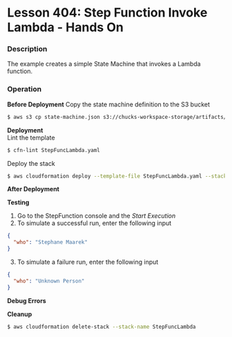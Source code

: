 # Lesson 404: Step Function Invoke Lambda - Hands On

### Description

The example creates a simple State Machine that invokes a Lambda function.

### Operation

**Before Deployment**
Copy the state machine definition to the S3 bucket

```bash
$ aws s3 cp state-machine.json s3://chucks-workspace-storage/artifacts/state-machine-0308-1.json
```

**Deployment**  
Lint the template

```bash
$ cfn-lint StepFuncLambda.yaml
```

Deploy the stack

```bash
$ aws cloudformation deploy --template-file StepFuncLambda.yaml --stack-name StepFuncLambda --capabilities CAPABILITY_IAM
```

**After Deployment**

**Testing**

1. Go to the StepFunction console and the _Start Execution_
2. To simulate a successful run, enter the following input

```json
{
  "who": "Stephane Maarek"
}
```

3. To simulate a failure run, enter the following input

```json
{
  "who": "Unknown Person"
}
```

**Debug Errors**

**Cleanup**

```bash
$ aws cloudformation delete-stack --stack-name StepFuncLambda
```
